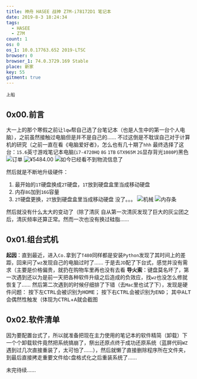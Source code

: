 ```yaml
---
title: 神舟 HASEE 战神 Z7M-i78172D1 笔记本
date: 2019-8-3 18:24:34
tags:
  - HASEE
  - Z7M
count: 1
os: 0
os_1: 10.0.17763.652 2019-LTSC
browser: 0
browser_1: 74.0.3729.169 Stable
place: 新家
key: 55
gitment: true
---
```

    上船
<!-- more -->
## 0x00.前言
大一上的那个寒假之前让`lqw`帮自己选了台笔记本（也是人生中的第一台个人电脑），之前虽然接触过电脑但是并不是自己的……
不过这倒是不耽误自己对于计算机的研究（之前一直在看《电脑爱好者》，怎么也有几十期了`hhh`
最终选择了这台：`15.6`英寸游戏笔记本电脑(`i7-4720HQ` `8G` `1TB` `GTX965M` `2G`显存背光`1080P`)黑色
![订单](https://i1.yuangezhizao.cn/Win-10/20190803182751.png!webp)
![¥5484.00](https://i1.yuangezhizao.cn/Win-10/20190803185234.png!webp)
![如今已经看不到物流信息了](https://i1.yuangezhizao.cn/Win-10/20190803183408.jpg!webp)

然后就是不断地升级硬件：
1. 最开始的`1T`硬盘换成`2T`硬盘，`1T`放到硬盘盒里当成移动硬盘
2. 内存`8G`加到`16G`容量
3. `2T`硬盘更换，`2T`放到硬盘盒里当成移动硬盘
没了。。。
![机械](https://i1.yuangezhizao.cn/Win-10/20190803185726.jpg!webp)
![内存条](https://i1.yuangezhizao.cn/Win-10/20190803185756.jpg!webp)

然后就没有什么太大的变动了（除了清灰
自从第一次清灰发现了巨大的灰尘团之后，清灰频率还算正常。然而一次也没有换过硅脂……

## 0x01.组台式机
**起因**：直到最近，进入`Co.`拿到了`T480`同样都是安装`Python`发现了其时间上的差距，回来问了`wz`发现自己的电脑过时了……
于是去`JD`配了下台式，感觉并没有需求（主要是价格偏贵，就扔在购物车里再也没有去看
**导火索**：键盘莫名坏了，第一次遇到还以为是前一天把各种软件升级之后造成的负效应，找`wz`也没怎么修就恢复了……
然后第二次遇到的时候仔细排了下错（去`Mac`里也试了下），发现是硬件问题：
按下左<kbd>CTRL</kbd>会被识别为<kbd>HOME</kbd>；
按下右<kbd>CTRL</kbd>会被识别为<kbd>END</kbd>；
其中<kbd>ALT</kbd>会偶然性触发（体现为<kbd>CTRL</kbd>+<kbd>A</kbd>就会截图

## 0x02.软件清单
因为要配置台式了，所以就准备把现在主力使用的笔记本的软件精简（卸载）下
一个个卸载软件竟然把系统搞崩了，祭出还原点终于成功还原系统（蓝屏代码`WZ`遇到过几次直接重装了，太可怕了……），然后就懒了直接删除程序所在文件夹，到最后直接拷走重要文件给`C`盘格式化之后重装系统了……

未完待续……
